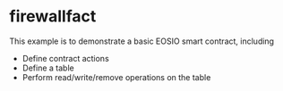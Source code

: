 # firewallfact

This example is to demonstrate a basic EOSIO smart contract, including

- Define contract actions
- Define a table
- Perform read/write/remove operations on the table
